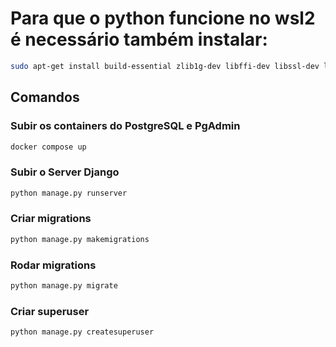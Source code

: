 # Para que o python funcione no wsl2 é necessário também instalar:

```bash
sudo apt-get install build-essential zlib1g-dev libffi-dev libssl-dev libbz2-dev libreadline-dev libsqlite3-dev liblzma-dev
```

## Comandos

### Subir os containers do PostgreSQL e PgAdmin

```bash
docker compose up
```

### Subir o Server Django

```bash
python manage.py runserver
```

### Criar migrations

```bash
python manage.py makemigrations
```

### Rodar migrations

```bash
python manage.py migrate
```

### Criar superuser

```bash
python manage.py createsuperuser
```
